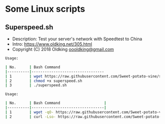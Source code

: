 # Some Linux scripts
## Superspeed.sh
- Description: Test your server's network with Speedtest to China
- Intro:  https://www.oldking.net/305.html
- Copyright (C) 2018 Oldking <oooldking@gmail.com>
 
```bash
Usage:

| No.      | Bash Command                    
|----------|---------------------------------
| 1        | wget https://raw.githubusercontent.com/Sweet-potato-vine/script/master/superspeed.sh      
| 2        | chmod +x superspeed.sh
| 3        | ./superspeed.sh
```

```bash
Usage:

| No.      | Bash Command                    |
|----------|---------------------------------|
| 1        | wget -qO- https://raw.githubusercontent.com/Sweet-potato-vine/script/master/superbench.sh | bash       |
| 2        | curl -Lso- https://raw.githubusercontent.com/Sweet-potato-vine/script/master/superbench.sh | bash      |
```
 

